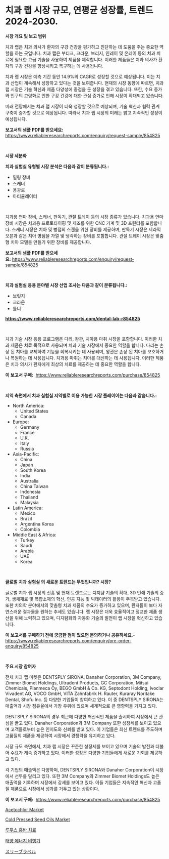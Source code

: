 <p><h1>치과 랩 시장 규모, 연평균 성장률, 트렌드 2024-2030.</h1></p><p><strong>시장 개요 및 보고 범위</strong></p>
<p><p>치과 랩은 치과 의사가 환자의 구강 건강을 평가하고 진단하는 데 도움을 주는 중요한 역할을 하는 곳입니다. 치과 랩은 부티크, 크라운, 브리지, 인레이 및 온레이 등의 치과 치료에 필요한 고급 기술을 사용하여 제품을 제작합니다. 이러한 제품들은 치과 의사가 환자의 구강 건강을 향상시키고 복구하는 데 사용됩니다.</p><p>치과 랩 시장은 예측 기간 동안 14.9%의 CAGR로 성장할 것으로 예상됩니다. 이는 치과 산업이 계속해서 성장하고 있다는 것을 보여줍니다. 현재의 시장 동향에 따르면, 치과 랩 시장은 기술 혁신과 제품 다양성에 중점을 둔 성장을 겪고 있습니다. 또한, 수요 증가와 인구의 고령화로 인한 구강 건강에 대한 관심 증가로 인해 시장이 확대되고 있습니다.</p><p>미래 전망에서는 치과 랩 시장이 더욱 성장할 것으로 예상되며, 기술 혁신과 협력 관계 구축이 증가할 것으로 예상됩니다. 따라서 치과 랩 시장의 미래는 밝고 지속적인 성장이 예상됩니다.</p></p>
<p><strong>보고서의 샘플 PDF를 받으세요:</strong> <a href="https://www.reliableresearchreports.com/enquiry/request-sample/854825">https://www.reliableresearchreports.com/enquiry/request-sample/854825</a></p>
<p>&nbsp;</p>
<p><strong>시장 세분화</strong></p>
<p><strong>치과 실험실 유형별 시장 분석은 다음과 같이 분류됩니다.:</strong></p>
<p><ul><li>밀링 장비</li><li>스캐너</li><li>용광로</li><li>아티큘레이터</li></ul></p>
<p>&nbsp;</p>
<p><p>치과용 연마 장비, 스캐너, 판독기, 관절 트레이 등의 시장 종류가 있습니다. 치과용 연마 장비 시장은 치과용 프로토타이핑 및 제조를 위한 CNC 기계 및 3D 프린터를 포함합니다. 스캐너 시장은 치아 및 병점의 스캔을 위한 장비를 제공하며, 판독기 시장은 세라믹 오븐과 같은 치아 병점을 가열 및 냉각하는 장비를 포함합니다. 관절 트레이 시장은 맞춤형 치아 모델을 만들기 위한 장비를 제공합니다.</p></p>
<p><strong>보고서의 샘플 PDF를 받으세요:</strong>&nbsp;<a href="https://www.reliableresearchreports.com/enquiry/request-sample/854825">https://www.reliableresearchreports.com/enquiry/request-sample/854825</a></p>
<p>&nbsp;</p>
<p><strong> 치과 실험실 응용 분야별 시장 산업 조사는 다음과 같이 분류됩니다.:</strong></p>
<p><ul><li>브릿지</li><li>크라운</li><li>틀니</li></ul></p>
<p><strong><a href="https://www.reliableresearchreports.com/dental-lab-r854825">https://www.reliableresearchreports.com/dental-lab-r854825</a></strong></p>
<p>&nbsp;</p>
<p><p>치과 기술 시장 응용 프로그램은 다리, 왕관, 치아용 마취 시장을 포함합니다. 이러한 치과 제품은 치료 목적으로 사용되며 치과 기술 시장에서 중요한 역할을 합니다. 다리는 손상 된 치아를 교체하여 기능을 회복시키는 데 사용되며, 왕관은 손상 된 치아를 보호하거나 복원하는 데 사용됩니다. 치과용 마취는 치아를 대신하는 데 사용됩니다. 이러한 제품은 치과 의사가 환자에게 최상의 치료를 제공하는 데 중요한 역할을 합니다.</p></p>
<p><strong>이 보고서 구매:</strong>&nbsp; <a href="https://www.reliableresearchreports.com/purchase/854825">https://www.reliableresearchreports.com/purchase/854825</a></p>
<p>&nbsp;</p>
<p><strong>지역 측면에서 치과 실험실 지역별로 이용 가능한 시장 플레이어는 다음과 같습니다.:</strong></p>
<p><ul>
    <li>
        North America:
        <ul>
            <li>United States</li>
            <li>Canada</li>
        </ul>
    </li>
    <li>
        Europe:
        <ul>
            <li>Germany</li>
            <li>France</li>
            <li>U.K.</li>
            <li>Italy</li>
            <li>Russia</li>
        </ul>
    </li>
    <li>
        Asia-Pacific:
        <ul>
            <li>China</li>
            <li>Japan</li>
            <li>South Korea</li>
            <li>India</li>
            <li>Australia</li>
            <li>China Taiwan</li>
            <li>Indonesia</li>
            <li>Thailand</li>
            <li>Malaysia</li>
        </ul>
    </li>
    <li>
        Latin America:
        <ul>
            <li>Mexico</li>
            <li>Brazil</li>
            <li>Argentina Korea</li>
            <li>Colombia</li>
        </ul>
    </li>
    <li>
        Middle East & Africa:
        <ul>
            <li>Turkey</li>
            <li>Saudi</li>
            <li>Arabia</li>
            <li>UAE</li>
            <li>Korea</li>
        </ul>
    </li>
    </ul></p>
<p>&nbsp;</p>
<p><strong>글로벌 치과 실험실 의 새로운 트렌드는 무엇입니까? 시장?</strong></p>
<p><p>글로벌 치과 랩 시장의 신흥 및 현재 트렌드로는 디지턈 기술의 확대, 3D 인쇄 기술의 증가, 생체재료 및 복합소재의 혁신, 인공 지능 및 빅데이터의 활용이 주목받고 있습니다. 또한 치의학 분야에서의 맞춤형 치과 제품의 수요가 증가하고 있으며, 환자들이 보다 자연스러운 결과물을 원하는 추세도 있습니다. 랩 시장은 더욱 효율적이고 정교한 제품 생산을 위해 노력하고 있으며, 디지턈화와 자동화 기술의 발전이 랩 시장을 혁신하고 있습니다.</p></p>
<p><strong>이 보고서를 구매하기 전에 궁금한 점이 있으면 문의하거나 공유하세요.</strong>- <a href="https://www.reliableresearchreports.com/enquiry/pre-order-enquiry/854825">https://www.reliableresearchreports.com/enquiry/pre-order-enquiry/854825</a></p>
<p>&nbsp;</p>
<p><strong>주요 시장 참여자</strong></p>
<p><p>전체 치과 랩 마켓은 DENTSPLY SIRONA, Danaher Corporation, 3M Company, Zimmer Biomet Holdings, Ultradent Products, GC Corporation, Mitsui Chemicals, Planmeca Oy, BEGO GmbH & Co. KG, Septodont Holding, Ivoclar Vivadent AG, VOCO GmbH, VITA Zahnfabrik H. Rauter, Kuraray Noritake Dental, Shofu Inc. 등 다양한 기업들이 참여하고 있다. 이 중 DENTSPLY SIRONA는 매출액과 시장 점유율에서 가장 우위에 있으며 세계적으로 큰 영향력을 가지고 있다.</p><p>DENTSPLY SIRONA의 경우 최근에 다양한 혁신적인 제품을 출시하여 시장에서 큰 관심을 끌고 있다. Danaher Corporation과 3M Company 또한 성장세를 보이고 있으며 고객들로부터 높은 인지도와 신뢰를 받고 있다. 이 기업들은 최신 트렌드를 주도하며 고품질의 제품을 제공하여 시장에서 경쟁력을 유지하고 있다.</p><p>시장 규모 측면에서, 치과 랩 시장은 꾸준한 성장세를 보이고 있으며 기술의 발전과 더불어 수요가 계속 증가하고 있다. 이러한 성장은 다양한 기업들에게 새로운 기회를 제공하고 있다.</p><p>각 기업의 매출액은 다양하며, DENTSPLY SIRONA와 Danaher Corporation이 시장에서 선두를 달리고 있다. 또한 3M Company와 Zimmer Biomet Holdings도 높은 매출액을 기록하며 시장에서 강세를 보이고 있다. 이들 기업들은 지속적인 혁신과 고품질 제품으로 시장에서 성과를 거두고 있는 상황이다.</p></p>
<p><strong>이 보고서 구매:</strong>&nbsp;&nbsp;<a href="https://www.reliableresearchreports.com/purchase/854825">https://www.reliableresearchreports.com/purchase/854825</a></p>
<p><p><a href="https://issuu.com/reportprime-2/docs/acetochlor-market-size-2030.pptx">Acetochlor Market</a></p><p><a href="https://github.com/arionmp/Market-Research-Report-List-2/blob/main/cold-pressed-seed-oils-market.md">Cold Pressed Seed Oils Market</a></p><p><a href="https://github.com/Howaoole34545/Market-Research-Report-List-1/blob/main/111545216406.md">루푸스 홍반 치료</a></p><p><a href="https://medium.com/@carmellalang1/%ED%83%9C%EC%96%91-%EC%97%90%EB%84%88%EC%A7%80-%EB%B9%84%ED%96%89%EA%B8%B0-%EC%8B%9C%EC%9E%A5-2031%EB%85%84%EA%B9%8C%EC%A7%80%EC%9D%98-%ED%8A%B8%EB%A0%8C%EB%93%9C-%EC%98%88%EC%B8%A1-%EB%B0%8F-%EA%B2%BD%EC%9F%81-%EB%B6%84%EC%84%9D-491b187a8479">태양 에너지 비행기</a></p><p><a href="https://github.com/CloydAbbott2023/Market-Research-Report-List-1/blob/main/687830118016.md">スリーブラベル</a></p></p>